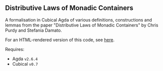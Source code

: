 Distributive Laws of Monadic Containers
---

A formalisation in Cubical Agda of various definitions, constructions and lemmas from the paper "Distributive Laws of Monadic Containers" by Chris Purdy and Stefania Damato.

For an HTML-rendered version of this code, see [here](https://stefaniatadama.com/distr-law-mnd-cont-html/).

Requires:
- Agda `v2.6.4`
- Cubical `v0.7`
